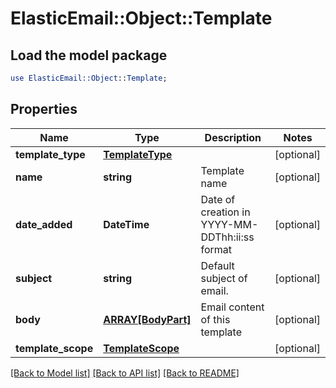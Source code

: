 # ElasticEmail::Object::Template

## Load the model package
```perl
use ElasticEmail::Object::Template;
```

## Properties
Name | Type | Description | Notes
------------ | ------------- | ------------- | -------------
**template_type** | [**TemplateType**](TemplateType.md) |  | [optional] 
**name** | **string** | Template name | [optional] 
**date_added** | **DateTime** | Date of creation in YYYY-MM-DDThh:ii:ss format | [optional] 
**subject** | **string** | Default subject of email. | [optional] 
**body** | [**ARRAY[BodyPart]**](BodyPart.md) | Email content of this template | [optional] 
**template_scope** | [**TemplateScope**](TemplateScope.md) |  | [optional] 

[[Back to Model list]](../README.md#documentation-for-models) [[Back to API list]](../README.md#documentation-for-api-endpoints) [[Back to README]](../README.md)


